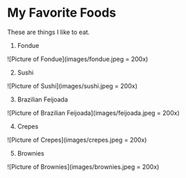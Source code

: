 # My Favorite Foods

These are things I like to eat.

1. Fondue

![Picture of Fondue](images/fondue.jpeg = 200x)


2. Sushi

![Picture of Sushi](images/sushi.jpeg = 200x)

3. Brazilian Feijoada

![Picture of Brazilian Feijoada](images/feijoada.jpeg = 200x)


4. Crepes

![Picture of Crepes](images/crepes.jpeg = 200x)


5. Brownies

![Picture of Brownies](images/brownies.jpeg = 200x)


